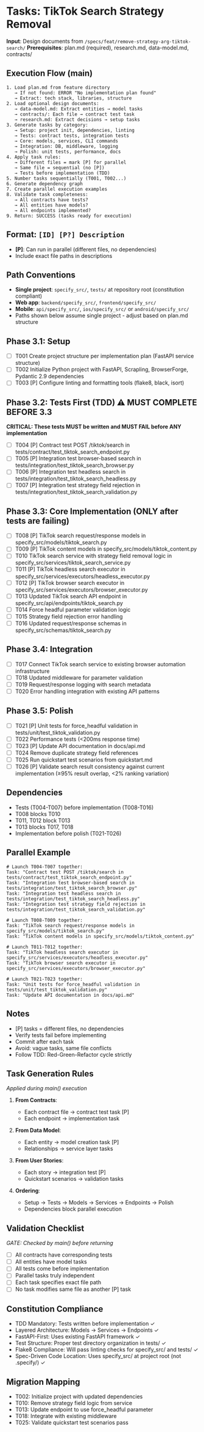 # Tasks: TikTok Search Strategy Removal

**Input**: Design documents from `/specs/feat/remove-strategy-arg-tiktok-search/`
**Prerequisites**: plan.md (required), research.md, data-model.md, contracts/

## Execution Flow (main)
```
1. Load plan.md from feature directory
   → If not found: ERROR "No implementation plan found"
   → Extract: tech stack, libraries, structure
2. Load optional design documents:
   → data-model.md: Extract entities → model tasks
   → contracts/: Each file → contract test task
   → research.md: Extract decisions → setup tasks
3. Generate tasks by category:
   → Setup: project init, dependencies, linting
   → Tests: contract tests, integration tests
   → Core: models, services, CLI commands
   → Integration: DB, middleware, logging
   → Polish: unit tests, performance, docs
4. Apply task rules:
   → Different files = mark [P] for parallel
   → Same file = sequential (no [P])
   → Tests before implementation (TDD)
5. Number tasks sequentially (T001, T002...)
6. Generate dependency graph
7. Create parallel execution examples
8. Validate task completeness:
   → All contracts have tests?
   → All entities have models?
   → All endpoints implemented?
9. Return: SUCCESS (tasks ready for execution)
```

## Format: `[ID] [P?] Description`
- **[P]**: Can run in parallel (different files, no dependencies)
- Include exact file paths in descriptions

## Path Conventions
- **Single project**: `specify_src/`, `tests/` at repository root (constitution compliant)
- **Web app**: `backend/specify_src/`, `frontend/specify_src/`
- **Mobile**: `api/specify_src/`, `ios/specify_src/` or `android/specify_src/`
- Paths shown below assume single project - adjust based on plan.md structure

## Phase 3.1: Setup
- [ ] T001 Create project structure per implementation plan (FastAPI service structure)
- [ ] T002 Initialize Python project with FastAPI, Scrapling, BrowserForge, Pydantic 2.9 dependencies
- [ ] T003 [P] Configure linting and formatting tools (flake8, black, isort)

## Phase 3.2: Tests First (TDD) ⚠️ MUST COMPLETE BEFORE 3.3
**CRITICAL: These tests MUST be written and MUST FAIL before ANY implementation**
- [ ] T004 [P] Contract test POST /tiktok/search in tests/contract/test_tiktok_search_endpoint.py
- [ ] T005 [P] Integration test browser-based search in tests/integration/test_tiktok_search_browser.py
- [ ] T006 [P] Integration test headless search in tests/integration/test_tiktok_search_headless.py
- [ ] T007 [P] Integration test strategy field rejection in tests/integration/test_tiktok_search_validation.py

## Phase 3.3: Core Implementation (ONLY after tests are failing)
- [ ] T008 [P] TikTok search request/response models in specify_src/models/tiktok_search.py
- [ ] T009 [P] TikTok content models in specify_src/models/tiktok_content.py
- [ ] T010 TikTok search service with strategy field removal logic in specify_src/services/tiktok_search_service.py
- [ ] T011 [P] TikTok headless search executor in specify_src/services/executors/headless_executor.py
- [ ] T012 [P] TikTok browser search executor in specify_src/services/executors/browser_executor.py
- [ ] T013 Updated TikTok search API endpoint in specify_src/api/endpoints/tiktok_search.py
- [ ] T014 Force headful parameter validation logic
- [ ] T015 Strategy field rejection error handling
- [ ] T016 Updated request/response schemas in specify_src/schemas/tiktok_search.py

## Phase 3.4: Integration
- [ ] T017 Connect TikTok search service to existing browser automation infrastructure
- [ ] T018 Updated middleware for parameter validation
- [ ] T019 Request/response logging with search metadata
- [ ] T020 Error handling integration with existing API patterns

## Phase 3.5: Polish
- [ ] T021 [P] Unit tests for force_headful validation in tests/unit/test_tiktok_validation.py
- [ ] T022 Performance tests (<200ms response time)
- [ ] T023 [P] Update API documentation in docs/api.md
- [ ] T024 Remove duplicate strategy field references
- [ ] T025 Run quickstart test scenarios from quickstart.md
- [ ] T026 [P] Validate search result consistency against current implementation (≥95% result overlap, <2% ranking variation)

## Dependencies
- Tests (T004-T007) before implementation (T008-T016)
- T008 blocks T010
- T011, T012 block T013
- T013 blocks T017, T018
- Implementation before polish (T021-T026)

## Parallel Example
```
# Launch T004-T007 together:
Task: "Contract test POST /tiktok/search in tests/contract/test_tiktok_search_endpoint.py"
Task: "Integration test browser-based search in tests/integration/test_tiktok_search_browser.py"
Task: "Integration test headless search in tests/integration/test_tiktok_search_headless.py"
Task: "Integration test strategy field rejection in tests/integration/test_tiktok_search_validation.py"

# Launch T008-T009 together:
Task: "TikTok search request/response models in specify_src/models/tiktok_search.py"
Task: "TikTok content models in specify_src/models/tiktok_content.py"

# Launch T011-T012 together:
Task: "TikTok headless search executor in specify_src/services/executors/headless_executor.py"
Task: "TikTok browser search executor in specify_src/services/executors/browser_executor.py"

# Launch T021-T023 together:
Task: "Unit tests for force_headful validation in tests/unit/test_tiktok_validation.py"
Task: "Update API documentation in docs/api.md"
```

## Notes
- [P] tasks = different files, no dependencies
- Verify tests fail before implementing
- Commit after each task
- Avoid: vague tasks, same file conflicts
- Follow TDD: Red-Green-Refactor cycle strictly

## Task Generation Rules
*Applied during main() execution*

1. **From Contracts**:
   - Each contract file → contract test task [P]
   - Each endpoint → implementation task

2. **From Data Model**:
   - Each entity → model creation task [P]
   - Relationships → service layer tasks

3. **From User Stories**:
   - Each story → integration test [P]
   - Quickstart scenarios → validation tasks

4. **Ordering**:
   - Setup → Tests → Models → Services → Endpoints → Polish
   - Dependencies block parallel execution

## Validation Checklist
*GATE: Checked by main() before returning*

- [ ] All contracts have corresponding tests
- [ ] All entities have model tasks
- [ ] All tests come before implementation
- [ ] Parallel tasks truly independent
- [ ] Each task specifies exact file path
- [ ] No task modifies same file as another [P] task

## Constitution Compliance
- TDD Mandatory: Tests written before implementation ✓
- Layered Architecture: Models → Services → Endpoints ✓
- FastAPI-First: Uses existing FastAPI framework ✓
- Test Structure: Proper test directory organization in tests/ ✓
- Flake8 Compliance: Will pass linting checks for specify_src/ and tests/ ✓
- Spec-Driven Code Location: Uses specify_src/ at project root (not .specify/) ✓

## Migration Mapping
- T002: Initialize project with updated dependencies
- T010: Remove strategy field logic from service
- T013: Update endpoint to use force_headful parameter
- T018: Integrate with existing middleware
- T025: Validate quickstart test scenarios pass